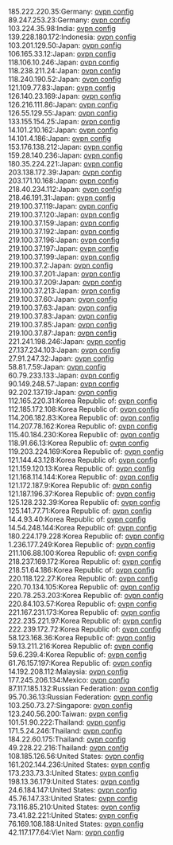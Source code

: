 185.222.220.35:Germany: [ovpn config](vpn/185_222_220_35.ovpn)  
89.247.253.23:Germany: [ovpn config](vpn/89_247_253_23.ovpn)  
103.224.35.98:India: [ovpn config](vpn/103_224_35_98.ovpn)  
139.228.180.172:Indonesia: [ovpn config](vpn/139_228_180_172.ovpn)  
103.201.129.50:Japan: [ovpn config](vpn/103_201_129_50.ovpn)  
106.165.33.12:Japan: [ovpn config](vpn/106_165_33_12.ovpn)  
118.106.10.246:Japan: [ovpn config](vpn/118_106_10_246.ovpn)  
118.238.211.24:Japan: [ovpn config](vpn/118_238_211_24.ovpn)  
118.240.190.52:Japan: [ovpn config](vpn/118_240_190_52.ovpn)  
121.109.77.83:Japan: [ovpn config](vpn/121_109_77_83.ovpn)  
126.140.23.169:Japan: [ovpn config](vpn/126_140_23_169.ovpn)  
126.216.111.86:Japan: [ovpn config](vpn/126_216_111_86.ovpn)  
126.55.129.55:Japan: [ovpn config](vpn/126_55_129_55.ovpn)  
133.155.154.25:Japan: [ovpn config](vpn/133_155_154_25.ovpn)  
14.101.210.162:Japan: [ovpn config](vpn/14_101_210_162.ovpn)  
14.101.4.186:Japan: [ovpn config](vpn/14_101_4_186.ovpn)  
153.176.138.212:Japan: [ovpn config](vpn/153_176_138_212.ovpn)  
159.28.140.236:Japan: [ovpn config](vpn/159_28_140_236.ovpn)  
180.35.224.221:Japan: [ovpn config](vpn/180_35_224_221.ovpn)  
203.138.172.39:Japan: [ovpn config](vpn/203_138_172_39.ovpn)  
203.171.10.168:Japan: [ovpn config](vpn/203_171_10_168.ovpn)  
218.40.234.112:Japan: [ovpn config](vpn/218_40_234_112.ovpn)  
218.46.191.31:Japan: [ovpn config](vpn/218_46_191_31.ovpn)  
219.100.37.119:Japan: [ovpn config](vpn/219_100_37_119.ovpn)  
219.100.37.120:Japan: [ovpn config](vpn/219_100_37_120.ovpn)  
219.100.37.159:Japan: [ovpn config](vpn/219_100_37_159.ovpn)  
219.100.37.192:Japan: [ovpn config](vpn/219_100_37_192.ovpn)  
219.100.37.196:Japan: [ovpn config](vpn/219_100_37_196.ovpn)  
219.100.37.197:Japan: [ovpn config](vpn/219_100_37_197.ovpn)  
219.100.37.199:Japan: [ovpn config](vpn/219_100_37_199.ovpn)  
219.100.37.2:Japan: [ovpn config](vpn/219_100_37_2.ovpn)  
219.100.37.201:Japan: [ovpn config](vpn/219_100_37_201.ovpn)  
219.100.37.209:Japan: [ovpn config](vpn/219_100_37_209.ovpn)  
219.100.37.213:Japan: [ovpn config](vpn/219_100_37_213.ovpn)  
219.100.37.60:Japan: [ovpn config](vpn/219_100_37_60.ovpn)  
219.100.37.63:Japan: [ovpn config](vpn/219_100_37_63.ovpn)  
219.100.37.83:Japan: [ovpn config](vpn/219_100_37_83.ovpn)  
219.100.37.85:Japan: [ovpn config](vpn/219_100_37_85.ovpn)  
219.100.37.87:Japan: [ovpn config](vpn/219_100_37_87.ovpn)  
221.241.198.246:Japan: [ovpn config](vpn/221_241_198_246.ovpn)  
27.137.234.103:Japan: [ovpn config](vpn/27_137_234_103.ovpn)  
27.91.247.32:Japan: [ovpn config](vpn/27_91_247_32.ovpn)  
58.81.7.59:Japan: [ovpn config](vpn/58_81_7_59.ovpn)  
60.79.233.133:Japan: [ovpn config](vpn/60_79_233_133.ovpn)  
90.149.248.57:Japan: [ovpn config](vpn/90_149_248_57.ovpn)  
92.202.137.19:Japan: [ovpn config](vpn/92_202_137_19.ovpn)  
112.165.220.31:Korea Republic of: [ovpn config](vpn/112_165_220_31.ovpn)  
112.185.172.108:Korea Republic of: [ovpn config](vpn/112_185_172_108.ovpn)  
114.206.182.83:Korea Republic of: [ovpn config](vpn/114_206_182_83.ovpn)  
114.207.78.162:Korea Republic of: [ovpn config](vpn/114_207_78_162.ovpn)  
115.40.184.230:Korea Republic of: [ovpn config](vpn/115_40_184_230.ovpn)  
118.91.66.13:Korea Republic of: [ovpn config](vpn/118_91_66_13.ovpn)  
119.203.224.169:Korea Republic of: [ovpn config](vpn/119_203_224_169.ovpn)  
121.144.43.128:Korea Republic of: [ovpn config](vpn/121_144_43_128.ovpn)  
121.159.120.13:Korea Republic of: [ovpn config](vpn/121_159_120_13.ovpn)  
121.168.114.144:Korea Republic of: [ovpn config](vpn/121_168_114_144.ovpn)  
121.172.187.9:Korea Republic of: [ovpn config](vpn/121_172_187_9.ovpn)  
121.187.196.37:Korea Republic of: [ovpn config](vpn/121_187_196_37.ovpn)  
125.128.232.39:Korea Republic of: [ovpn config](vpn/125_128_232_39.ovpn)  
125.141.77.71:Korea Republic of: [ovpn config](vpn/125_141_77_71.ovpn)  
14.4.93.40:Korea Republic of: [ovpn config](vpn/14_4_93_40.ovpn)  
14.54.248.144:Korea Republic of: [ovpn config](vpn/14_54_248_144.ovpn)  
180.224.179.228:Korea Republic of: [ovpn config](vpn/180_224_179_228.ovpn)  
1.236.177.249:Korea Republic of: [ovpn config](vpn/1_236_177_249.ovpn)  
211.106.88.100:Korea Republic of: [ovpn config](vpn/211_106_88_100.ovpn)  
218.237.169.172:Korea Republic of: [ovpn config](vpn/218_237_169_172.ovpn)  
218.51.64.186:Korea Republic of: [ovpn config](vpn/218_51_64_186.ovpn)  
220.118.122.27:Korea Republic of: [ovpn config](vpn/220_118_122_27.ovpn)  
220.70.134.105:Korea Republic of: [ovpn config](vpn/220_70_134_105.ovpn)  
220.78.253.203:Korea Republic of: [ovpn config](vpn/220_78_253_203.ovpn)  
220.84.103.57:Korea Republic of: [ovpn config](vpn/220_84_103_57.ovpn)  
221.167.231.173:Korea Republic of: [ovpn config](vpn/221_167_231_173.ovpn)  
222.235.221.97:Korea Republic of: [ovpn config](vpn/222_235_221_97.ovpn)  
222.239.172.72:Korea Republic of: [ovpn config](vpn/222_239_172_72.ovpn)  
58.123.168.36:Korea Republic of: [ovpn config](vpn/58_123_168_36.ovpn)  
59.13.211.216:Korea Republic of: [ovpn config](vpn/59_13_211_216.ovpn)  
59.6.239.4:Korea Republic of: [ovpn config](vpn/59_6_239_4.ovpn)  
61.76.157.197:Korea Republic of: [ovpn config](vpn/61_76_157_197.ovpn)  
14.192.208.112:Malaysia: [ovpn config](vpn/14_192_208_112.ovpn)  
177.245.206.134:Mexico: [ovpn config](vpn/177_245_206_134.ovpn)  
87.117.185.132:Russian Federation: [ovpn config](vpn/87_117_185_132.ovpn)  
95.70.36.13:Russian Federation: [ovpn config](vpn/95_70_36_13.ovpn)  
103.250.73.27:Singapore: [ovpn config](vpn/103_250_73_27.ovpn)  
123.240.56.200:Taiwan: [ovpn config](vpn/123_240_56_200.ovpn)  
101.51.90.222:Thailand: [ovpn config](vpn/101_51_90_222.ovpn)  
171.5.24.246:Thailand: [ovpn config](vpn/171_5_24_246.ovpn)  
184.22.60.175:Thailand: [ovpn config](vpn/184_22_60_175.ovpn)  
49.228.22.216:Thailand: [ovpn config](vpn/49_228_22_216.ovpn)  
108.185.126.56:United States: [ovpn config](vpn/108_185_126_56.ovpn)  
161.202.144.236:United States: [ovpn config](vpn/161_202_144_236.ovpn)  
173.233.73.3:United States: [ovpn config](vpn/173_233_73_3.ovpn)  
198.13.36.179:United States: [ovpn config](vpn/198_13_36_179.ovpn)  
24.6.184.147:United States: [ovpn config](vpn/24_6_184_147.ovpn)  
45.76.147.33:United States: [ovpn config](vpn/45_76_147_33.ovpn)  
73.116.85.210:United States: [ovpn config](vpn/73_116_85_210.ovpn)  
73.41.82.221:United States: [ovpn config](vpn/73_41_82_221.ovpn)  
76.169.108.188:United States: [ovpn config](vpn/76_169_108_188.ovpn)  
42.117.177.64:Viet Nam: [ovpn config](vpn/42_117_177_64.ovpn)  
